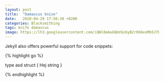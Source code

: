 ```yaml
---
layout: post
title:  "Damascus knive"
date:   2020-04-29 17:56:38 +0200
categories: Blacksmithing
tags: knife damascus
image: https://lh3.googleusercontent.com/iQWl6mAuGQmVGz6yB2r0G6eoMb5J7L5_lmpXESPCMIDTVTe6yeuemzk_ibRjI_wXemb6p8rASYCzDA0h19H44BZR4GL9wXUfkzH4rdWvgSMQW0yWmZpCqiWFZ346Dso6r-iHMMw5gg
---
```



Jekyll also offers powerful support for code snippets:

{% highlight go %}

type asd struct {
    Hej string
}

{% endhighlight %}

